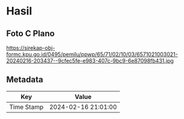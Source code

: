# Hasil

## Foto C Plano

https://sirekap-obj-formc.kpu.go.id/0495/pemilu/ppwp/65/71/02/10/03/6571021003021-20240216-203437--9cfec5fe-e983-407c-9bc9-6e87098fb431.jpg


## Metadata

| Key        | Value               |
| ---------- | ------------------- |
| Time Stamp | 2024-02-16 21:01:00 |




